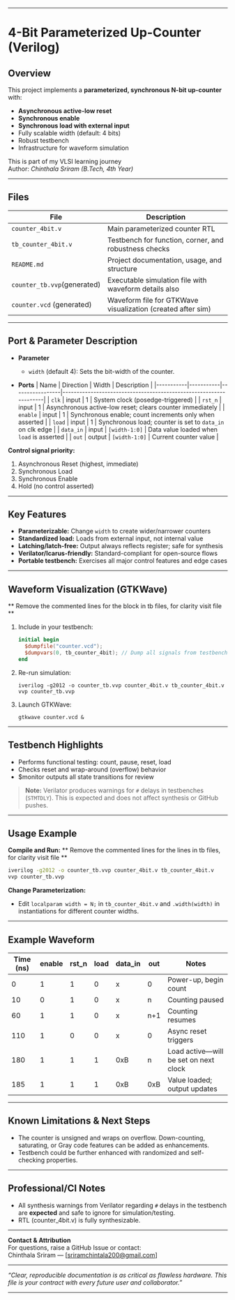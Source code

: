 ***

# 4-Bit Parameterized Up-Counter (Verilog)

## Overview

This project implements a **parameterized, synchronous N-bit up-counter** with:

- **Asynchronous active-low reset**
- **Synchronous enable**
- **Synchronous load with external input**
- Fully scalable width (default: 4 bits)
- Robust testbench
- Infrastructure for waveform simulation 

This is part of my VLSI learning journey  
Author: *Chinthala Sriram (B.Tech, 4th Year)*
  
***

## Files

| File                       | Description                                                  |
|----------------------------|-------------------------------------------------------------|
| `counter_4bit.v`           | Main parameterized counter RTL                              |
| `tb_counter_4bit.v`        | Testbench for function, corner, and robustness checks       |
| `README.md`                | Project documentation, usage, and structure                 |
| `counter_tb.vvp`(generated)| Executable simulation file with waveform details also       |      
| `counter.vcd` (generated)  | Waveform file for GTKWave visualization (created after sim) |

***

## Port & Parameter Description

- **Parameter**
  - `width` (default 4): Sets the bit-width of the counter.

- **Ports**
  | Name      | Direction | Width           | Description                                                       |
  |-----------|-----------|-----------------|-------------------------------------------------------------------|
  | `clk`     | input     | 1               | System clock (posedge-triggered)                                  |
  | `rst_n`   | input     | 1               | Asynchronous active-low reset; clears counter immediately         |
  | `enable`  | input     | 1               | Synchronous enable; count increments only when asserted           |
  | `load`    | input     | 1               | Synchronous load; counter is set to `data_in` on clk edge         |
  | `data_in` | input     | `[width-1:0]`   | Data value loaded when `load` is asserted                         |
  | `out`     | output    | `[width-1:0]`   | Current counter value                                             |

**Control signal priority:**  
1. Asynchronous Reset (highest, immediate)  
2. Synchronous Load  
3. Synchronous Enable  
4. Hold (no control asserted)

***

## Key Features

- **Parameterizable:** Change `width` to create wider/narrower counters
- **Standardized load:** Loads from external input, not internal value
- **Latching/latch-free:** Output always reflects register; safe for synthesis
- **Verilator/Icarus-friendly:** Standard-compliant for open-source flows
- **Portable testbench:** Exercises all major control features and edge cases

***

## Waveform Visualization (GTKWave)
** Remove the commented lines for the block in tb files, for clarity visit file **
1. Include in your testbench:
    ```verilog
    initial begin
      $dumpfile("counter.vcd");
      $dumpvars(0, tb_counter_4bit); // Dump all signals from testbench downward
    end
    ```
2. Re-run simulation:
    ```
    iverilog -g2012 -o counter_tb.vvp counter_4bit.v tb_counter_4bit.v
    vvp counter_tb.vvp
    ```
3. Launch GTKWave:
    ```
    gtkwave counter.vcd &
    ```
***

## Testbench Highlights

- Performs functional testing: count, pause, reset, load
- Checks reset and wrap-around (overflow) behavior
- $monitor outputs all state transitions for review

> **Note:** Verilator produces warnings for `#` delays in testbenches (`STMTDLY`). This is expected and does not affect synthesis or GitHub pushes.

***

## Usage Example

**Compile and Run:**
** Remove the commented lines for the lines in tb files, for clarity visit file **
```sh
iverilog -g2012 -o counter_tb.vvp counter_4bit.v tb_counter_4bit.v
vvp counter_tb.vvp
```

**Change Parameterization:**
- Edit `localparam width = N;` in `tb_counter_4bit.v` and `.width(width)` in instantiations for different counter widths.

***

## Example Waveform

| Time (ns) | enable | rst_n | load | data_in | out | Notes                                  |
|-----------|--------|-------|------|---------|-----|----------------------------------------|
| 0         | 1      | 1     | 0    |   x     |  0  | Power-up, begin count                  |
| 10        | 0      | 1     | 0    |   x     |  n  | Counting paused                        |
| 60        | 1      | 1     | 0    |   x     | n+1 | Counting resumes                       |
| 110       | 1      | 0     | 0    |   x     |  0  | Async reset triggers                   |
| 180       | 1      | 1     | 1    | 0xB     | n   | Load active—will be set on next clock  |
| 185       | 1      | 1     | 1    | 0xB     | 0xB | Value loaded; output updates           |

***

## Known Limitations & Next Steps

- The counter is unsigned and wraps on overflow. Down-counting, saturating, or Gray code features can be added as enhancements.
- Testbench could be further enhanced with randomized and self-checking properties.

***

## Professional/CI Notes

- All synthesis warnings from Verilator regarding `#` delays in the testbench are **expected** and safe to ignore for simulation/testing.
- RTL (counter_4bit.v) is fully synthesizable.

***

**Contact & Attribution**  
For questions, raise a GitHub Issue or contact:  
Chinthala Sriram — [sriramchintala200@gmail.com]

***

*“Clear, reproducible documentation is as critical as flawless hardware. This file is your contract with every future user and collaborator.”*

***
